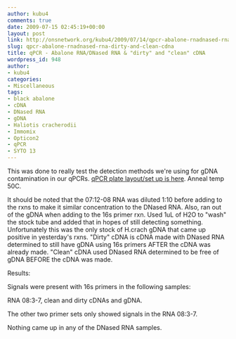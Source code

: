 ```yaml
---
author: kubu4
comments: true
date: 2009-07-15 02:45:19+00:00
layout: post
link: http://onsnetwork.org/kubu4/2009/07/14/qpcr-abalone-rnadnased-rna-dirty-and-clean-cdna/
slug: qpcr-abalone-rnadnased-rna-dirty-and-clean-cdna
title: qPCR - Abalone RNA/DNased RNA & "dirty" and "clean" cDNA
wordpress_id: 948
author:
- kubu4
categories:
- Miscellaneous
tags:
- black abalone
- cDNA
- DNased RNA
- gDNA
- Haliotis cracherodii
- Immomix
- Opticon2
- qPCR
- SYTO 13
---
```


This was done to really test the detection methods we're using for gDNA contamination in our qPCRs. [qPCR plate layout/set up is here](http://eagle.fish.washington.edu/Arabidopsis/Notebook%20Workup%20Files/20090714-01.jpg). Anneal temp 50C.

It should be noted that the 07:12-08 RNA was diluted 1:10 before adding to the rxns to make it similar concentration to the DNased RNA. Also, ran out of the gDNA when adding to the 16s primer rxn. Used 1uL of H2O to "wash" the stock tube and added that in hopes of still detecting something. Unfortunately this was the only stock of H.crach gDNA that came up positive in yesterday's rxns. "Dirty" cDNA is cDNA made with DNased RNA determined to still have gDNA using 16s primers AFTER the cDNA was already made. "Clean" cDNA used DNased RNA determined to be free of gDNA BEFORE the cDNA was made.

Results:

Signals were present with 16s primers in the following samples:

RNA 08:3-7, clean and dirty cDNAs and gDNA.

The other two primer sets only showed signals in the RNA 08:3-7.

Nothing came up in any of the DNased RNA samples.
